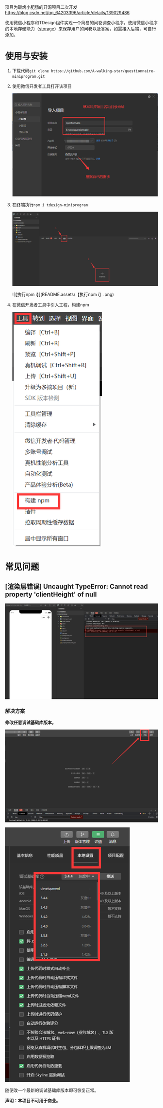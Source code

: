 项目为碳烤小肥肠的开源项目二次开发
https://blog.csdn.net/qq_64203396/article/details/139029486


使用微信小程序和TDesign组件实现一个简易的问卷调查小程序。使用微信小程序的本地存储能力（[storage](https://developers.weixin.qq.com/miniprogram/dev/api/storage/wx.setStorage.html)）来保存用户的问卷以及答案，如需接入后端，可自行添加。

# 使用与安装

1. 下载代码`git clone https://github.com/A-walking-star/questionnaire-miniprogram.git`

2. 使用微信开发者工具打开该项目

   ![安装1](README.assets/安装1.png)

3. 在终端执行`npm i tdesign-miniprogram`

   ![【终端】](README.assets/【终端】.png)

   ![【执行npm i】](README.assets/【执行npm i】.png)

4. 在微信开发者工具中引入工程，构建npm

   ![构建npm](README.assets/构建npm.png)

   

# 常见问题

## [渲染层错误] Uncaught TypeError: Cannot read property 'clientHeight' of null

![渲染层错误1](README.assets/渲染层错误1.png)

### 解决方案

**修改任意调试基础库版本。**

![【详情】](README.assets/【详情】.png)

![【调试基础库】](README.assets/【调试基础库】.png)

随便改一个最新的调试基础库版本即可恢复正常。

**声明：本项目不可用于商业。**